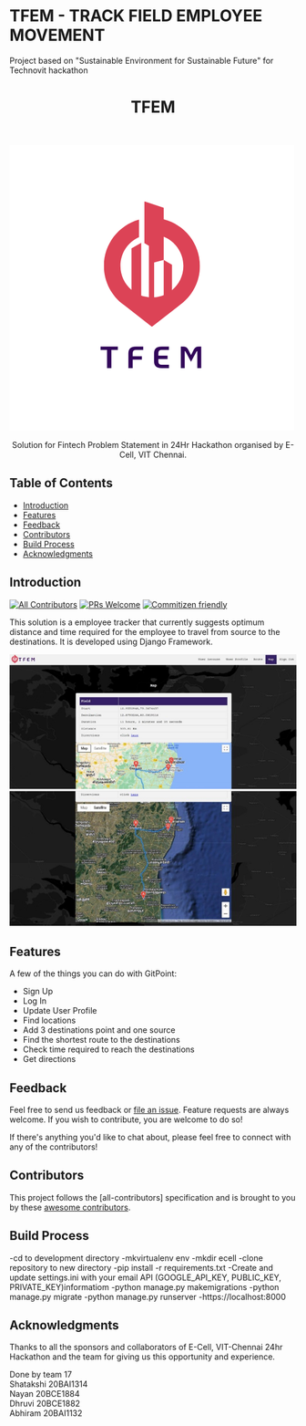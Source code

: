 # TFEM - TRACK FIELD EMPLOYEE MOVEMENT
Project based on "Sustainable Environment for Sustainable Future" for Technovit hackathon

<h1 align="center"> TFEM </h1> <br>
<p align="center">
  <a href="https://github.com/Abhiram970/Ecell_Hackathon/">
  
![TFEM Logo](/screenshots/TFEM.png)
  
  </a>
</p>

<p align="center">
  Solution for Fintech Problem Statement in 24Hr Hackathon organised by E-Cell, VIT Chennai.
</p>




<!-- START doctoc generated TOC please keep comment here to allow auto update -->
<!-- DON'T EDIT THIS SECTION, INSTEAD RE-RUN doctoc TO UPDATE -->
## Table of Contents

- [Introduction](#introduction)
- [Features](#features)
- [Feedback](#feedback)
- [Contributors](#contributors)
- [Build Process](#build-process)
- [Acknowledgments](#acknowledgments)

<!-- END doctoc generated TOC please keep comment here to allow auto update -->

## Introduction

[![All Contributors](https://img.shields.io/badge/all_contributors-4-orange.svg?style=flat-square)](./CONTRIBUTORS.md)
[![PRs Welcome](https://img.shields.io/badge/PRs-welcome-brightgreen.svg?style=flat-square)](http://makeapullrequest.com)
[![Commitizen friendly](https://img.shields.io/badge/commitizen-friendly-brightgreen.svg?style=flat-square)](http://commitizen.github.io/cz-cli/)

This solution is a employee tracker that currently suggests optimum distance and time required for the employee to travel from source to the destinations. It is developed using Django Framework.


<p align="center">

  ![FrontEnd](https://github.com/Abhiram970/Ecell_Hackathon/blob/949c4b12bcebf5839d18c6b7e71fced8bee3ccf4/screenshots/FrontEnd.jpg)
  ![frontend](https://github.com/Abhiram970/Ecell_Hackathon/blob/949c4b12bcebf5839d18c6b7e71fced8bee3ccf4/screenshots/FrontEnd-II.jpg)

</p>

## Features

A few of the things you can do with GitPoint:

* Sign Up
* Log In
* Update User Profile 
* Find locations
* Add 3 destinations point and one source
* Find the shortest route to the destinations
* Check time required to reach the destinations
* Get directions 


## Feedback

Feel free to send us feedback  or [file an issue](https://github.com/Abhiram970/Ecell_Hackathon/issues/new). Feature requests are always welcome. If you wish to contribute, you are welcome to do so!

If there's anything you'd like to chat about, please feel free to connect with any of the contributors!

## Contributors

This project follows the [all-contributors] specification and is brought to you by these [awesome contributors](./CONTRIBUTORS.md).

## Build Process

-cd to development directory
-mkvirtualenv env
-mkdir ecell
-clone repository to new directory
-pip install -r requirements.txt
-Create and update settings.ini with your email API (GOOGLE_API_KEY, PUBLIC_KEY, PRIVATE_KEY)informatiom
-python manage.py makemigrations
-python manage.py migrate
-python manage.py runserver
-https://localhost:8000 


## Acknowledgments

Thanks to all the sponsors and collaborators of E-Cell, VIT-Chennai 24hr Hackathon and the team for giving us this opportunity and experience.




Done by team 17 <br>
Shatakshi 20BAI1314 <br>
Nayan 20BCE1884<br>
Dhruvi 20BCE1882 <br>
Abhiram 20BAI1132 <br>
